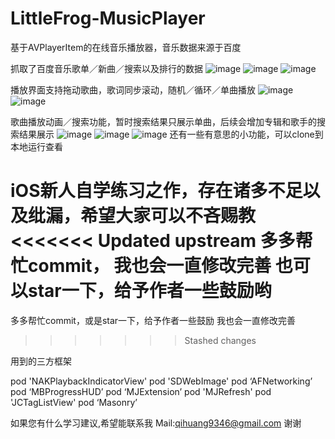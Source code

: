 # LittleFrog-MusicPlayer
基于AVPlayerItem的在线音乐播放器，音乐数据来源于百度

抓取了百度音乐歌单／新曲／搜索以及排行的数据
 ![image](https://github.com/Cyanfrog/LittleFrog-MusicPlayer/raw/master/screenshots/1.png)
 ![image](https://github.com/Cyanfrog/LittleFrog-MusicPlayer/raw/master/screenshots/2.png)
 ![image](https://github.com/Cyanfrog/LittleFrog-MusicPlayer/raw/master/screenshots/6.png)

播放界面支持拖动歌曲，歌词同步滚动，随机／循环／单曲播放
![image](https://github.com/Cyanfrog/LittleFrog-MusicPlayer/raw/master/screenshots/3.png)
![image](https://github.com/Cyanfrog/LittleFrog-MusicPlayer/raw/master/screenshots/5.png)

歌曲播放动画／搜索功能，暂时搜索结果只展示单曲，后续会增加专辑和歌手的搜索结果展示
![image](https://github.com/Cyanfrog/LittleFrog-MusicPlayer/raw/master/screenshots/playing.gif)
![image](https://github.com/Cyanfrog/LittleFrog-MusicPlayer/raw/master/screenshots/home.gif)
![image](https://github.com/Cyanfrog/LittleFrog-MusicPlayer/raw/master/screenshots/search.gif)
还有一些有意思的小功能，可以clone到本地运行查看

iOS新人自学练习之作，存在诸多不足以及纰漏，希望大家可以不吝赐教
<<<<<<< Updated upstream
多多帮忙commit， 我也会一直修改完善
也可以star一下，给予作者一些鼓励哟
=======
多多帮忙commit，或是star一下，给予作者一些鼓励
我也会一直修改完善
>>>>>>> Stashed changes


用到的三方框架

pod 'NAKPlaybackIndicatorView' 
pod 'SDWebImage'
pod ‘AFNetworking’
pod ‘MBProgressHUD’
pod ‘MJExtension’
pod 'MJRefresh'
pod 'JCTagListView'
pod ‘Masonry’

如果您有什么学习建议,希望能联系我
Mail:qihuang9346@gmail.com
谢谢

